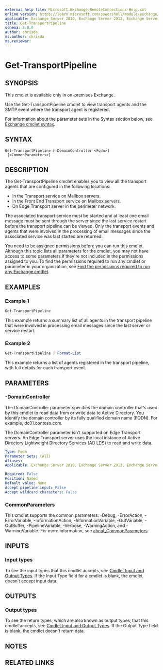 ```yaml
---
external help file: Microsoft.Exchange.RemoteConnections-Help.xml
online version: https://learn.microsoft.com/powershell/module/exchange/get-transportpipeline
applicable: Exchange Server 2010, Exchange Server 2013, Exchange Server 2016, Exchange Server 2019
title: Get-TransportPipeline
schema: 2.0.0
author: chrisda
ms.author: chrisda
ms.reviewer:
---
```


# Get-TransportPipeline

## SYNOPSIS
This cmdlet is available only in on-premises Exchange.

Use the Get-TransportPipeline cmdlet to view transport agents and the SMTP event where the transport agent is registered.

For information about the parameter sets in the Syntax section below, see [Exchange cmdlet syntax](https://learn.microsoft.com/powershell/exchange/exchange-cmdlet-syntax).

## SYNTAX

```
Get-TransportPipeline [-DomainController <Fqdn>]
 [<CommonParameters>]
```

## DESCRIPTION
The Get-TransportPipeline cmdlet enables you to view all the transport agents that are configured in the following locations:

- In the Transport service on Mailbox servers.
- In the Front End Transport service on Mailbox servers.
- On Edge Transport server in the perimeter network.

The associated transport service must be started and at least one email message must be sent through the server since the last service restart before the transport pipeline can be viewed. Only the transport events and agents that were involved in the processing of email messages since the associated service was last started are returned.

You need to be assigned permissions before you can run this cmdlet. Although this topic lists all parameters for the cmdlet, you may not have access to some parameters if they're not included in the permissions assigned to you. To find the permissions required to run any cmdlet or parameter in your organization, see [Find the permissions required to run any Exchange cmdlet](https://learn.microsoft.com/powershell/exchange/find-exchange-cmdlet-permissions).

## EXAMPLES

### Example 1
```powershell
Get-TransportPipeline
```

This example returns a summary list of all agents in the transport pipeline that were involved in processing email messages since the last server or service restart.

### Example 2
```powershell
Get-TransportPipeline | Format-List
```

This example returns a list of agents registered in the transport pipeline, with full details for each transport event.

## PARAMETERS

### -DomainController
The DomainController parameter specifies the domain controller that's used by this cmdlet to read data from or write data to Active Directory. You identify the domain controller by its fully qualified domain name (FQDN). For example, dc01.contoso.com.

The DomainController parameter isn't supported on Edge Transport servers. An Edge Transport server uses the local instance of Active Directory Lightweight Directory Services (AD LDS) to read and write data.

```yaml
Type: Fqdn
Parameter Sets: (All)
Aliases:
Applicable: Exchange Server 2010, Exchange Server 2013, Exchange Server 2016, Exchange Server 2019

Required: False
Position: Named
Default value: None
Accept pipeline input: False
Accept wildcard characters: False
```

### CommonParameters
This cmdlet supports the common parameters: -Debug, -ErrorAction, -ErrorVariable, -InformationAction, -InformationVariable, -OutVariable, -OutBuffer, -PipelineVariable, -Verbose, -WarningAction, and -WarningVariable. For more information, see [about_CommonParameters](https://go.microsoft.com/fwlink/p/?LinkID=113216).

## INPUTS

### Input types
To see the input types that this cmdlet accepts, see [Cmdlet Input and Output Types](https://go.microsoft.com/fwlink/p/?LinkId=616387). If the Input Type field for a cmdlet is blank, the cmdlet doesn't accept input data.

## OUTPUTS

### Output types
To see the return types, which are also known as output types, that this cmdlet accepts, see [Cmdlet Input and Output Types](https://go.microsoft.com/fwlink/p/?LinkId=616387). If the Output Type field is blank, the cmdlet doesn't return data.

## NOTES

## RELATED LINKS
